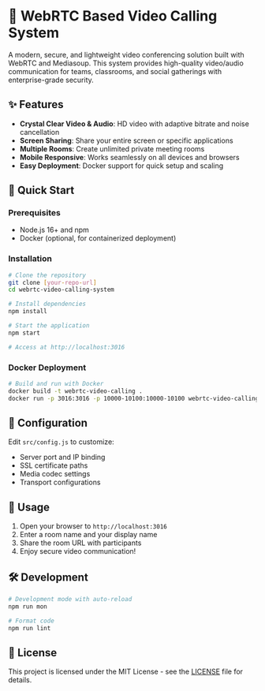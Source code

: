 # 🎥 WebRTC Based Video Calling System

A modern, secure, and lightweight video conferencing solution built with WebRTC and Mediasoup. This system provides high-quality video/audio communication for teams, classrooms, and social gatherings with enterprise-grade security.

## ✨ Features

- **Crystal Clear Video & Audio**: HD video with adaptive bitrate and noise cancellation
- **Screen Sharing**: Share your entire screen or specific applications
- **Multiple Rooms**: Create unlimited private meeting rooms
- **Mobile Responsive**: Works seamlessly on all devices and browsers
- **Easy Deployment**: Docker support for quick setup and scaling

## 🚀 Quick Start

### Prerequisites
- Node.js 16+ and npm
- Docker (optional, for containerized deployment)

### Installation
```bash
# Clone the repository
git clone [your-repo-url]
cd webrtc-video-calling-system

# Install dependencies
npm install

# Start the application
npm start

# Access at http://localhost:3016
```

### Docker Deployment
```bash
# Build and run with Docker
docker build -t webrtc-video-calling .
docker run -p 3016:3016 -p 10000-10100:10000-10100 webrtc-video-calling
```

## 🔧 Configuration

Edit `src/config.js` to customize:
- Server port and IP binding
- SSL certificate paths
- Media codec settings
- Transport configurations

## 📱 Usage

1. Open your browser to `http://localhost:3016`
2. Enter a room name and your display name
3. Share the room URL with participants
4. Enjoy secure video communication!

## 🛠️ Development

```bash
# Development mode with auto-reload
npm run mon

# Format code
npm run lint
```

## 📄 License

This project is licensed under the MIT License - see the [LICENSE](LICENSE) file for details.



